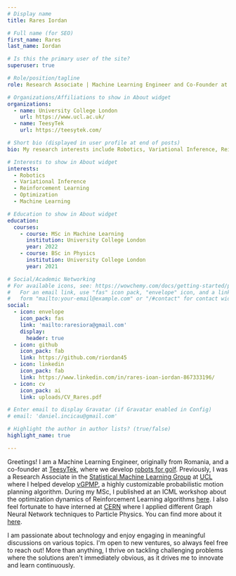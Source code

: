 ```yaml
---
# Display name
title: Rares Iordan

# Full name (for SEO)
first_name: Rares
last_name: Iordan

# Is this the primary user of the site?
superuser: true

# Role/position/tagline
role: Research Associate | Machine Learning Engineer and Co-Founder at TeesyTek

# Organizations/Affiliations to show in About widget
organizations:
  - name: University College London
    url: https://www.ucl.ac.uk/
  - name: TeesyTek
    url: https://teesytek.com/

# Short bio (displayed in user profile at end of posts)
bio: My research interests include Robotics, Variational Inference, Reinforcement Learning and Optimization.

# Interests to show in About widget
interests:
  - Robotics
  - Variational Inference
  - Reinforcement Learning
  - Optimization
  - Machine Learning

# Education to show in About widget
education:
  courses:
    - course: MSc in Machine Learning
      institution: University College London
      year: 2022
    - course: BSc in Physics
      institution: University College London
      year: 2021

# Social/Academic Networking
# For available icons, see: https://wowchemy.com/docs/getting-started/page-builder/#icons
#   For an email link, use "fas" icon pack, "envelope" icon, and a link in the
#   form "mailto:your-email@example.com" or "/#contact" for contact widget.
social:
  - icon: envelope
    icon_pack: fas
    link: 'mailto:raresiora@gmail.com'
    display:
      header: true
  - icon: github
    icon_pack: fab
    link: https://github.com/riordan45
  - icon: linkedin
    icon_pack: fab
    link: https://www.linkedin.com/in/rares-ioan-iordan-867333196/
  - icon: cv
    icon_pack: ai
    link: uploads/CV_Rares.pdf

# Enter email to display Gravatar (if Gravatar enabled in Config)
# email: 'daniel.incicau@gmail.com'

# Highlight the author in author lists? (true/false)
highlight_name: true

---
```


Greetings! I am a Machine Learning Engineer, originally from Romania, and a co-founder at [TeesyTek](https://teesytek.com/), where we develop [robots for golf](https://www.youtube.com/watch?v=QMOTUWxCDPc). Previously, I was a Research Associate in the [Statistical Machine Learning Group](https://www.sml-group.cc/) at [UCL](https://www.ucl.ac.uk/) where I helped develop [vGPMP](https://proceedings.mlr.press/v238/c-cosier24a.html), a highly customizable probabilistic motion planning algorithm. During my MSc, I published at an ICML workshop about the optimization dynamics of Reinforcement Learning algorithms [here](https://arxiv.org/abs/2307.04210). I also feel fortunate to have interned at [CERN](https://home.cern/) where I applied different Graph Neural Network techniques to Particle Physics. You can find more about it [here](https://cds.cern.ch/record/2864131).

I am passionate about technology and enjoy engaging in meaningful discussions on various topics. I'm open to new ventures, so always feel free to reach out! More than anything, I thrive on tackling challenging problems where the solutions aren't immediately obvious, as it drives me to innovate and learn continuously.


